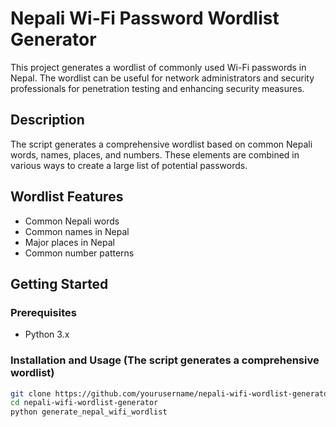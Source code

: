 # Nepali Wi-Fi Password Wordlist Generator

This project generates a wordlist of commonly used Wi-Fi passwords in Nepal. The wordlist can be useful for network administrators and security professionals for penetration testing and enhancing security measures.

## Description

The script generates a comprehensive wordlist based on common Nepali words, names, places, and numbers. These elements are combined in various ways to create a large list of potential passwords.

## Wordlist Features

- Common Nepali words
- Common names in Nepal
- Major places in Nepal
- Common number patterns

## Getting Started

### Prerequisites

- Python 3.x

### Installation and Usage (The script generates a comprehensive wordlist)

```sh
git clone https://github.com/yourusername/nepali-wifi-wordlist-generator.git
cd nepali-wifi-wordlist-generator
python generate_nepal_wifi_wordlist
